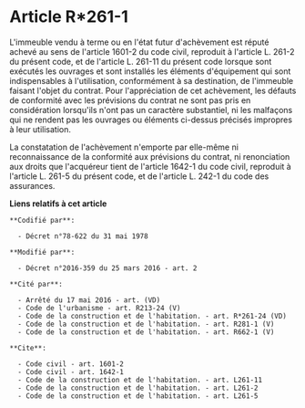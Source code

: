 # Article R*261-1

L'immeuble vendu à terme ou en l'état futur d'achèvement est réputé achevé au sens de l'article 1601-2 du code civil,
reproduit à l'article L. 261-2 du présent code, et de l'article L. 261-11 du présent code lorsque sont exécutés les ouvrages
et sont installés les éléments d'équipement qui sont indispensables à l'utilisation, conformément à sa destination, de
l'immeuble faisant l'objet du contrat. Pour l'appréciation de cet achèvement, les défauts de conformité avec les prévisions
du contrat ne sont pas pris en considération lorsqu'ils n'ont pas un caractère substantiel, ni les malfaçons qui ne rendent
pas les ouvrages ou éléments ci-dessus précisés impropres à leur utilisation. 

La constatation de l'achèvement n'emporte par elle-même ni reconnaissance de la conformité aux prévisions du contrat, ni
renonciation aux droits que l'acquéreur tient de l'article 1642-1 du code civil, reproduit à l'article L. 261-5 du présent
code, et de l'article L. 242-1 du code des assurances.

**Liens relatifs à cet article**

	**Codifié par**:

	  - Décret n°78-622 du 31 mai 1978

	**Modifié par**:

	  - Décret n°2016-359 du 25 mars 2016 - art. 2

	**Cité par**:

	  - Arrêté du 17 mai 2016 - art. (VD)
	  - Code de l'urbanisme - art. R213-24 (V)
	  - Code de la construction et de l'habitation. - art. R*261-24 (VD)
	  - Code de la construction et de l'habitation. - art. R281-1 (V)
	  - Code de la construction et de l'habitation. - art. R662-1 (V)

	**Cite**:

	  - Code civil - art. 1601-2
	  - Code civil - art. 1642-1
	  - Code de la construction et de l'habitation. - art. L261-11
	  - Code de la construction et de l'habitation. - art. L261-2
	  - Code de la construction et de l'habitation. - art. L261-5
